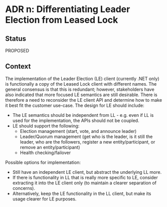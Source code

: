 # ADR n: Differentiating Leader Election from Leased Lock

## Status

PROPOSED

## Context

The implementation of the Leader Election (LE) client (currently .NET only) is
functionally a copy of the Leased Lock client with different names. The general
consensus is that this is redundant; however, stakeholders have also indicated
that more focused LE semantics are still desirable. There is therefore a need to
reconsider the LE client API and determine how to make it best fit the customer
use-case. The design for LE should include:

-   The LE semantics should be independent from LL - e.g. even if LL is used for
    the implementation, the APIs should not be coupled.
-   LE should support the following:
    -   Election management (start, vote, and announce leader)
    -   Leader/Quorum management (get who is the leader, is it still the leader,
        who are the followers, register a new entity/participant, or remove an
        entity/participant)
    -   Health checking/failover

Possible options for implementation:

-   Still have an independent LE client, but abstract the underlying LL more.
-   If there is functionality in LL that is really more specific to LE, consider
    extracting it into the LE client only (to maintain a clearer separation of
    concerns).
-   Alternatively, keep the LE functionality in the LL client, but make its
    usage clearer for LE purposes.
